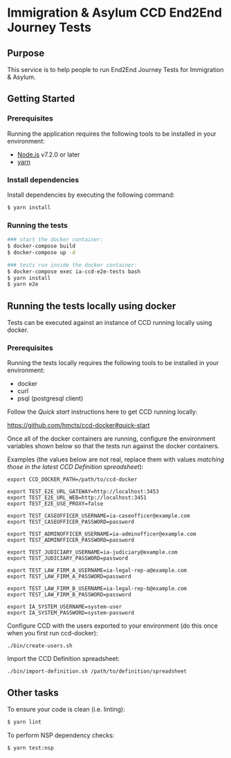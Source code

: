 # Immigration & Asylum CCD End2End Journey Tests


## Purpose

This service is to help people to run End2End Journey Tests for Immigration & Asylum.


## Getting Started

### Prerequisites

Running the application requires the following tools to be installed in your environment:

  * [Node.js](https://nodejs.org/) v7.2.0 or later
  * [yarn](https://yarnpkg.com/)

### Install dependencies

Install dependencies by executing the following command:

 ```bash
$ yarn install
 ```

### Running the tests

 ```bash
### start the docker container:
$ docker-compose build
$ docker-compose up -d

### tests run inside the docker container:
$ docker-compose exec ia-ccd-e2e-tests bash
$ yarn install
$ yarn e2e
 ```

## Running the tests locally using docker

Tests can be executed against an instance of CCD running locally using docker.

### Prerequisites

Running the tests locally requires the following tools to be installed in your environment:

  * docker
  * curl
  * psql (postgresql client)

Follow the *Quick start* instructions here to get CCD running locally:

https://github.com/hmcts/ccd-docker#quick-start

Once all of the docker containers are running, configure the environment variables shown below so that the tests run against the docker containers.

Examples (the values below are not real, replace them with values *matching those in the latest CCD Definition spreadsheet*):

```
export CCD_DOCKER_PATH=/path/to/ccd-docker

export TEST_E2E_URL_GATEWAY=http://localhost:3453
export TEST_E2E_URL_WEB=http://localhost:3451
export TEST_E2E_USE_PROXY=false

export TEST_CASEOFFICER_USERNAME=ia-caseofficer@example.com
export TEST_CASEOFFICER_PASSWORD=password

export TEST_ADMINOFFICER_USERNAME=ia-adminofficer@example.com
export TEST_ADMINFFICER_PASSWORD=password

export TEST_JUDICIARY_USERNAME=ia-judiciary@example.com
export TEST_JUDICIARY_PASSWORD=password

export TEST_LAW_FIRM_A_USERNAME=ia-legal-rep-a@example.com
export TEST_LAW_FIRM_A_PASSWORD=password

export TEST_LAW_FIRM_B_USERNAME=ia-legal-rep-b@example.com
export TEST_LAW_FIRM_B_PASSWORD=password

export IA_SYSTEM_USERNAME=system-user
export IA_SYSTEM_PASSWORD=system-password
```

Configure CCD with the users exported to your environment (do this once when you first run ccd-docker):

```./bin/create-users.sh```

Import the CCD Definition spreadsheet:

```./bin/import-definition.sh /path/to/definition/spreadsheet```

## Other tasks

To ensure your code is clean (i.e. linting):

 ```bash
$ yarn lint
 ```

To perform NSP dependency checks:

 ```bash
$ yarn test:nsp
 ```
